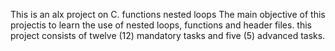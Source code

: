 This is an alx project on C. functions nested loops
The main objective of this projectis to learn the use of nested loops, functions and header files. 
this project consists of twelve (12) mandatory tasks and five (5) advanced tasks.
